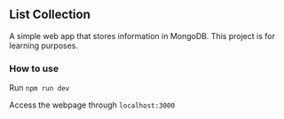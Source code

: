 ## List Collection
A simple web app that stores information in MongoDB. This project is for learning purposes.

### How to use
Run `npm run dev` 

Access the webpage through `localhost:3000`
